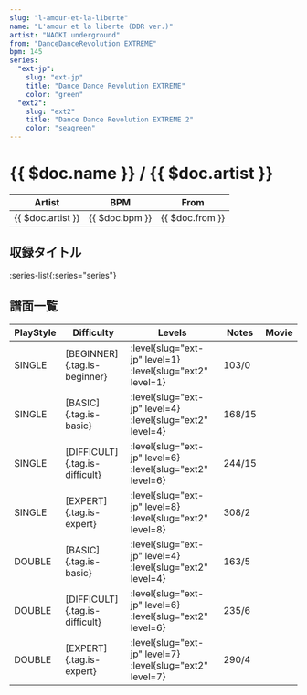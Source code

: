 ```yaml
---
slug: "l-amour-et-la-liberte"
name: "L'amour et la liberte (DDR ver.)"
artist: "NAOKI underground"
from: "DanceDanceRevolution EXTREME"
bpm: 145
series:
  "ext-jp":
    slug: "ext-jp"
    title: "Dance Dance Revolution EXTREME"
    color: "green"
  "ext2":
    slug: "ext2"
    title: "Dance Dance Revolution EXTREME 2"
    color: "seagreen"
---
```


# {{ $doc.name }} / {{ $doc.artist }}

|Artist|BPM|From|
|------|---|----|
|{{ $doc.artist }}|{{ $doc.bpm }}|{{ $doc.from }}|

## 収録タイトル

:series-list{:series="series"}

## 譜面一覧

|PlayStyle|Difficulty|Levels|Notes|Movie|
|---------|----------|------|-----|-----|
|SINGLE|[BEGINNER]{.tag.is-beginner}|:level{slug="ext-jp" level=1} :level{slug="ext2" level=1}|103/0||
|SINGLE|[BASIC]{.tag.is-basic}|:level{slug="ext-jp" level=4} :level{slug="ext2" level=4}|168/15||
|SINGLE|[DIFFICULT]{.tag.is-difficult}|:level{slug="ext-jp" level=6} :level{slug="ext2" level=6}|244/15||
|SINGLE|[EXPERT]{.tag.is-expert}|:level{slug="ext-jp" level=8} :level{slug="ext2" level=8}|308/2||
|DOUBLE|[BASIC]{.tag.is-basic}|:level{slug="ext-jp" level=4} :level{slug="ext2" level=4}|163/5||
|DOUBLE|[DIFFICULT]{.tag.is-difficult}|:level{slug="ext-jp" level=6} :level{slug="ext2" level=6}|235/6||
|DOUBLE|[EXPERT]{.tag.is-expert}|:level{slug="ext-jp" level=7} :level{slug="ext2" level=7}|290/4||
